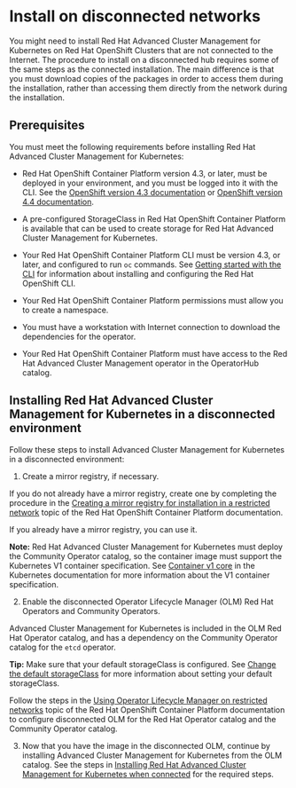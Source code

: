 # Install on disconnected networks 

You might need to install Red Hat Advanced Cluster Management for Kubernetes on Red Hat OpenShift Clusters that are not connected to the Internet. The procedure to install on a disconnected hub requires some of the same steps as the connected installation. The main difference is that you must download copies of the packages in order to access them during the installation, rather than accessing them directly from the network during the installation.

## Prerequisites

You must meet the following requirements before installing Red Hat Advanced Cluster Management for Kubernetes: 

* Red Hat OpenShift Container Platform version 4.3, or later, must be deployed in your environment, and you must be logged into it with the CLI. See the [OpenShift version 4.3 documentation](https://docs.openshift.com/container-platform/4.3/welcome/index.html) or [OpenShift version 4.4 documentation](https://docs.openshift.com/container-platform/4.4/welcome/index.html).

* A pre-configured StorageClass in Red Hat OpenShift Container Platform is available that can be used to create storage for Red Hat Advanced Cluster Management for Kubernetes.

* Your Red Hat OpenShift Container Platform CLI must be version 4.3, or later, and configured to run `oc` commands. See [Getting started with the CLI](https://docs.openshift.com/container-platform/4.3/cli_reference/openshift_cli/getting-started-cli.html) for information about installing and configuring the Red Hat OpenShift CLI.

* Your Red Hat OpenShift Container Platform permissions must allow you to create a namespace. 

* You must have a workstation with Internet connection to download the dependencies for the operator.

* Your Red Hat OpenShift Container Platform must have access to the Red Hat Advanced Cluster Management operator in the OperatorHub catalog. 

## Installing Red Hat Advanced Cluster Management for Kubernetes in a disconnected environment

Follow these steps to install Advanced Cluster Management for Kubernetes in a disconnected environment:

1. Create a mirror registry, if necessary.

If you do not already have a mirror registry, create one by completing the procedure in the [Creating a mirror registry for installation in a restricted network](https://docs.openshift.com/container-platform/4.4/installing/install_config/installing-restricted-networks-preparations.html#installing-restricted-networks-preparations) topic of the Red Hat OpenShift Container Platform documentation.

If you already have a mirror registry, you can use it. 

**Note:** Red Hat Advanced Cluster Management for Kubernetes must deploy the Community Operator catalog, so the container image must support the Kubernetes V1 container specification. See [Container v1 core](https://kubernetes.io/docs/reference/generated/kubernetes-api/v1.11/#container-v1-core) in the Kubernetes documentation for more information about the V1 container specification.

2. Enable the disconnected Operator Lifecycle Manager (OLM) Red Hat Operators and Community Operators. 

Advanced Cluster Management for Kubernetes is included in the OLM Red Hat Operator catalog, and has a dependency on the Community Operator catalog for the `etcd` operator.

**Tip:** Make sure that your default storageClass is configured. See [Change the default storageClass](https://kubernetes.io/docs/tasks/administer-cluster/change-default-storage-class/) for more information about setting your default storageClass. 

Follow the steps in the [Using Operator Lifecycle Manager on restricted networks](https://docs.openshift.com/container-platform/4.4/operators/olm-restricted-networks.html) topic of the Red Hat OpenShift Container Platform documentation to configure disconnected OLM for the Red Hat Operator catalog and the Community Operator catalog.

3. Now that you have the image in the disconnected OLM, continue by installing Advanced Cluster Management for Kubernetes from the OLM catalog. See the steps in [Installing Red Hat Advanced Cluster Management for Kubernetes when connected](install_connected.md) for the required steps.

